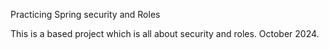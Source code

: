 Practicing Spring security and Roles 

This is a based project which is all about security and roles. October 2024.
